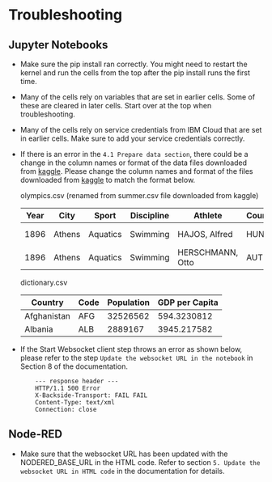 Troubleshooting
===============

Jupyter Notebooks
-----------------

* Make sure the pip install ran correctly. You might need to restart the
  kernel and run the cells from the top after the pip install runs the first
  time.
* Many of the cells rely on variables that are set in earlier cells. Some of
  these are cleared in later cells. Start over at the top when troubleshooting.
* Many of the cells rely on service credentials from IBM Cloud that are set in
  earlier cells. Make sure to add your service credentials correctly.  
* If there is an error in the `4.1 Prepare data section`, there could be a change in the column names or format of the data files downloaded from [kaggle](https://www.kaggle.com/the-guardian/olympic-games). Please change the column names and format of the files downloaded from [kaggle](https://www.kaggle.com/the-guardian/olympic-games) to match the format below.

    olympics.csv (renamed from summer.csv file downloaded from kaggle)      
    
    |Year|City|Sport|Discipline|Athlete|Country|Gender|Event|Medal|
    |----|----|-----|-----------|------|-------|------|-----|-----|
    |1896|Athens|Aquatics|Swimming|HAJOS, Alfred|HUN|Men|100M Freestyle|Gold|
    |1896|Athens|Aquatics|Swimming|HERSCHMANN, Otto|AUT|Men|100M Freestyle|Silver|

    dictionary.csv
    
    |Country|Code|Population|GDP per Capita|
    |-------|----|----------|--------------|
    |Afghanistan|AFG|32526562|594.3230812|
    |Albania|ALB|2889167|3945.217582|


* If the Start Websocket client step throws an error as shown below, please refer to the step `Update the websocket URL in the notebook` in Section 8 of the documentation.

          --- response header ---
          HTTP/1.1 500 Error 
          X-Backside-Transport: FAIL FAIL
          Content-Type: text/xml
          Connection: close

Node-RED
--------

* Make sure that the websocket URL has been updated with the NODERED_BASE_URL in the HTML code. Refer to section `5. Update the websocket URL in HTML code` in the documentation for details.
